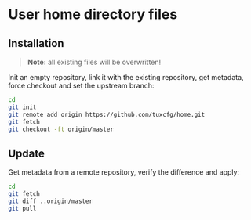 User home directory files
=========================


## Installation ##

> **Note:** all existing files will be overwritten!

Init an empty repository, link it with the existing repository, get metadata, force checkout and set the upstream branch:

```bash
cd
git init
git remote add origin https://github.com/tuxcfg/home.git
git fetch
git checkout -ft origin/master
```


## Update ##

Get metadata from a remote repository, verify the difference and apply:

```bash
cd
git fetch
git diff ..origin/master
git pull
```

